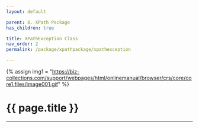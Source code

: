 ```yaml
---
layout: default

parent: 8. XPath Package
has_children: true

title: XPathException Class
nav_order: 2
permalink: /package/xpathpackage/xpathexception

---
```

{% assign img1 = "https://biz-collections.com/support/webpages/html/onlinemanual/browser/crs/core/core1.files/image001.gif" %}

# {{ page.title }}

---